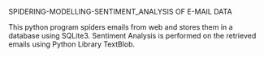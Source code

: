 SPIDERING-MODELLING-SENTIMENT_ANALYSIS OF E-MAIL DATA

  This python program spiders emails from web and stores them in a database using SQLite3. Sentiment Analysis is performed                 on the retrieved emails using Python Library TextBlob.

  
